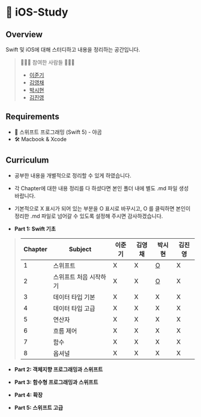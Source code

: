 #  iOS-Study
## Overview

Swift 및 iOS에 대해 스터디하고 내용을 정리하는 공간입니다.

> 👩🏻‍💻 참여한 사람들 🧑🏻‍💻
>
> - [이준기](https://github.com/RURUGURU)
> - [김영채](https://github.com/kevinkim2586)
> - [박시현](https://github.com/tlguszz10)
> - [김진영](https://github.com/z3rosmith)

## Requirements

- 📙 스위프트 프로그래밍 (Swift 5) - 야곰
- 🛠 Macbook & Xcode

## Curriculum
* 공부한 내용을 개별적으로 정리할 수 있게 하였습니다. 
* 각 Chapter에 대한 내용 정리를 다 하셨다면 본인 폴더 내에 별도 .md 파일 생성 바랍니다.
* 기본적으로 X 표시가 되어 있는 부분을 O 표시로 바꾸시고, O 를 클릭하면 본인이 정리한 .md 파일로 넘어갈 수 있도록 설정해 주시면 감사하겠습니다. 

* **Part 1: Swift 기초**

> | Chapter | Subject           | 이준기 | 김영채 | 박시현 | 김진영 |
> | ------- | ----------------- | ---- | ---- | ----  | ---- |
> | 1       | 스위프트             |  X  |   X  |   [O](https://github.com/kevinkim2586/KNU_iOS-Swift_Study/blob/main/박시현/.md)   |  X |
> | 2       | 스위프트 처음 시작하기  |  X  |   X  |   [O](https://github.com/kevinkim2586/KNU_iOS-Swift_Study/blob/main/박시현/.md)   |  X |
> | 3       | 데이터 타입 기본      |  X  |   X  |   X   |  X |
> | 4       | 데이터 타입 고급      |  X  |   X  |   X   |  X |
> | 5       | 연산자              |  X  |   X  |   X   |  X |
> | 6       | 흐름 제어           |   X  |   X  |   X   |  X |
> | 7       | 함수               |  X  |   X  |   X   |  X |
> | 8       | 옵셔널              |  X  |   X  |   X   |  X |



* **Part 2: 객체지향 프로그래밍과 스위프트**

* **Part 3: 함수형 프로그래밍과 스위프트**

* **Part 4: 확장**

* **Part 5: 스위프트 고급**

